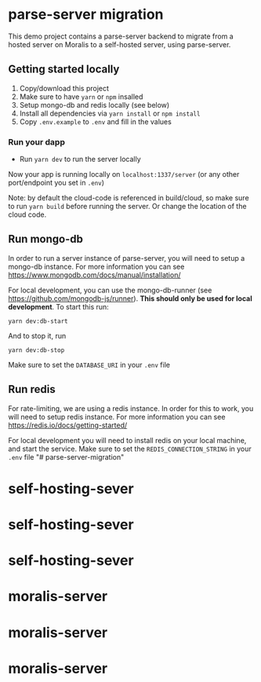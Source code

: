 # parse-server migration

This demo project contains a parse-server backend to migrate from a hosted server on Moralis to a self-hosted server, using parse-server.

## Getting started locally

1. Copy/download this project
2. Make sure to have `yarn` or `npm` insalled
3. Setup mongo-db and redis locally (see below)
5. Install all dependencies via `yarn install` or `npm install` 
6. Copy `.env.example` to `.env` and fill in the values

### Run your dapp

- Run `yarn dev` to run the server locally

Now your app is running locally on `localhost:1337/server` (or any other port/endpoint you set in `.env`)

Note: by default the cloud-code is referenced in build/cloud, so make sure to run `yarn build` before running the server. Or change the location of the cloud code.

## Run mongo-db

In order to run a server instance of parse-server, you will need to setup a mongo-db instance. For more information you can see https://www.mongodb.com/docs/manual/installation/

For local development, you can use the mongo-db-runner (see https://github.com/mongodb-js/runner). **This should only be used for local development**. To start this run:
```
yarn dev:db-start
```
And to stop it, run
```
yarn dev:db-stop
```

Make sure to set the `DATABASE_URI` in your `.env` file

## Run redis

For rate-limiting, we are using a redis instance. In order for this to work, you will need to setup redis instance. For more information you can see https://redis.io/docs/getting-started/

For local development you will need to install redis on your local machine, and start the service. Make sure to set the `REDIS_CONNECTION_STRING` in your `.env` file
"# parse-server-migration" 
# self-hosting-sever
# self-hosting-sever
# self-hosting-sever
# moralis-server
# moralis-server
# moralis-server
